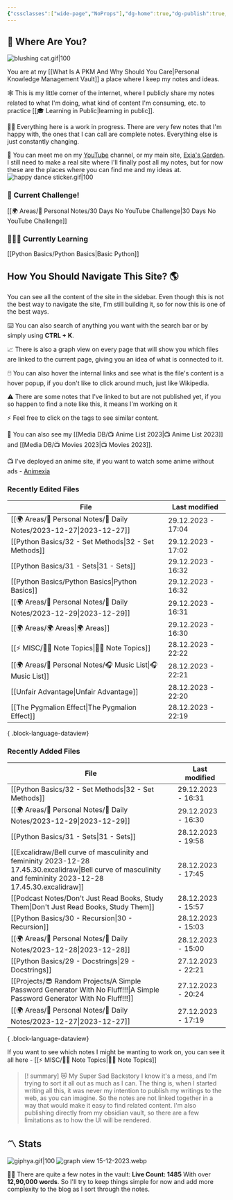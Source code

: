 ```yaml
---
{"cssclasses":["wide-page","NoProps"],"dg-home":true,"dg-publish":true,"permalink":"/000-digital-garden/start-here/","tags":["gardenEntry"],"dgPassFrontmatter":true,"noteIcon":"3","created":"2023-12-10T08:50:33.353+05:30","updated":"2023-12-28T18:10:45.451+05:30"}
---
```


## 🫨 Where Are You?

![blushing cat.gif|100](/img/user/Resources/%F0%9F%93%81%20Files/%F0%9F%93%B8Images/blushing%20cat.gif)

You are at my [[What Is A PKM And Why Should You Care\|Personal Knowledge Management Vault]] a place where I keep my notes and ideas.

🕸️ This is my little corner of the internet, where I publicly share my notes related to what I'm doing, what kind of content I'm consuming, etc. to practice [[🎓 Learning in Public\|learning in public]].

👷🏻 Everything here is a work in progress. There are very few notes that I'm happy with, the ones that I can call are complete notes. Everything else is just constantly changing.

📄 You can meet me on my [YouTube](https://youtube.com/@naamnahihai) channel, or my main site, [Exia's Garden](https://exiasgarden.pages.dev). I still need to make a real site where I'll finally post all my notes, but for now these are the places where you can find me and my ideas at.
![happy dance sticker.gif|100](/img/user/Resources/%F0%9F%93%81%20Files/%F0%9F%93%B8Images/happy%20dance%20sticker.gif)

### 🚀 Current Challenge!
[[🌍 Areas/📧 Personal Notes/30 Days No YouTube Challenge\|30 Days No YouTube Challenge]]
### 🧑🏻‍💻 Currently Learning
[[Python Basics/Python Basics\|Basic Python]]
## How You Should Navigate This Site? 🌎
You can see all the content of the site in the sidebar. Even though this is not the best way to navigate the site, I'm still building it, so for now this is one of the best ways.

⌨️ You can also search of anything you want with the search bar or by simply using **CTRL + K**.

📈 There is also a graph view on every page that will show you which files are linked to the current page, giving you an idea of what is connected to it.

🖱️ You can also hover the internal links and see what is the file's content is a hover popup, if you don't like to click around much, just like Wikipedia.

⚠️ There are some notes that I've linked to but are not published yet, if you so happen to find a note like this, it means I'm working on it

⚡ Feel free to click on the tags to see similar content.

🎥 You can also see my [[Media DB/📺 Anime List 2023\|📺 Anime List 2023]] and [[Media DB/📺 Movies 2023\|📺 Movies 2023]].

📺 I've deployed an anime site, if you want to watch some anime without ads - [Animexia](https://animexia.pages.dev/)
### Recently Edited Files
| File                                                                    | Last modified      |
| ----------------------------------------------------------------------- | ------------------ |
| [[🌍 Areas/📧 Personal Notes/📓 Daily Notes/2023-12-27\|2023-12-27]] | 29.12.2023 - 17:04 |
| [[Python Basics/32 -  Set Methods\|32 -  Set Methods]]               | 29.12.2023 - 17:02 |
| [[Python Basics/31 - Sets\|31 - Sets]]                               | 29.12.2023 - 16:32 |
| [[Python Basics/Python Basics\|Python Basics]]                       | 29.12.2023 - 16:32 |
| [[🌍 Areas/📧 Personal Notes/📓 Daily Notes/2023-12-29\|2023-12-29]] | 29.12.2023 - 16:31 |
| [[🌍 Areas/🌍 Areas\|🌍 Areas]]                                      | 29.12.2023 - 16:30 |
| [[⚡ MISC/✍🏻 Note Topics\|✍🏻 Note Topics]]                          | 28.12.2023 - 22:22 |
| [[🌍 Areas/📧 Personal Notes/🎧 Music List\|🎧 Music List]]          | 28.12.2023 - 22:21 |
| [[Unfair Advantage\|Unfair Advantage]]                               | 28.12.2023 - 22:20 |
| [[The Pygmalion Effect\|The Pygmalion Effect]]                       | 28.12.2023 - 22:19 |

{ .block-language-dataview}

### Recently Added Files
| File                                                                                                                                                               | Last modified      |
| ------------------------------------------------------------------------------------------------------------------------------------------------------------------ | ------------------ |
| [[Python Basics/32 -  Set Methods\|32 -  Set Methods]]                                                                                                          | 29.12.2023 - 16:31 |
| [[🌍 Areas/📧 Personal Notes/📓 Daily Notes/2023-12-29\|2023-12-29]]                                                                                            | 29.12.2023 - 16:30 |
| [[Python Basics/31 - Sets\|31 - Sets]]                                                                                                                          | 28.12.2023 - 19:58 |
| [[Excalidraw/Bell curve of masculinity and femininity 2023-12-28 17.45.30.excalidraw\|Bell curve of masculinity and femininity 2023-12-28 17.45.30.excalidraw]] | 28.12.2023 - 17:45 |
| [[Podcast Notes/Don't Just Read Books, Study Them\|Don't Just Read Books, Study Them]]                                                                          | 28.12.2023 - 15:57 |
| [[Python Basics/30 - Recursion\|30 - Recursion]]                                                                                                                | 28.12.2023 - 15:03 |
| [[🌍 Areas/📧 Personal Notes/📓 Daily Notes/2023-12-28\|2023-12-28]]                                                                                            | 28.12.2023 - 15:00 |
| [[Python Basics/29 - Docstrings\|29 - Docstrings]]                                                                                                              | 27.12.2023 - 22:21 |
| [[Projects/😎 Random Projects/A Simple Password Generator With No Fluff!!!\|A Simple Password Generator With No Fluff!!!]]                                      | 27.12.2023 - 20:24 |
| [[🌍 Areas/📧 Personal Notes/📓 Daily Notes/2023-12-27\|2023-12-27]]                                                                                            | 27.12.2023 - 17:19 |

{ .block-language-dataview}

If you want to see which notes I might be wanting to work on, you can see it all here - [[⚡ MISC/✍🏻 Note Topics\|✍🏻 Note Topics]]

>[! summary]  😿 My Super Sad Backstory
> I know it's a mess, and I'm trying to sort it all out as much as I can.
The thing is, when I started writing all this, it was never my intention to publish my writings to the web, as you can imagine.
So the notes are not linked together in a way that would make it easy to find related content.
I'm also publishing directly from my obsidian vault, so there are a few limitations as to how the UI will be rendered.

## 〽️ Stats
![giphya.gif|100](/img/user/Resources/%F0%9F%93%81%20Files/%F0%9F%93%B8Images/giphya.gif)
![graph view 15-12-2023.webp](/img/user/Resources/%F0%9F%93%81%20Files/%F0%9F%93%B8Images/graph%20view%2015-12-2023.webp)

😵‍💫 There are quite a few notes in the vault:
**Live Count: 1485** With over **12,90,000 words**.
So I'll try to keep things simple for now and add more complexity to the blog as I sort through the notes.